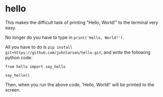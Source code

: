 # hello

This makes the difficult task of printing "Hello, World!" to the terminal very easy.

No longer do you have to type in `print('Hello, World!')`.

All you have to do is `pip install git+https://github.com/johnlarson/hello.git`, and write the following python code:

```
from hello import say_hello

say_hello()
```

Then, when you run the above code, 'Hello, World!' will be printed to the screen.
